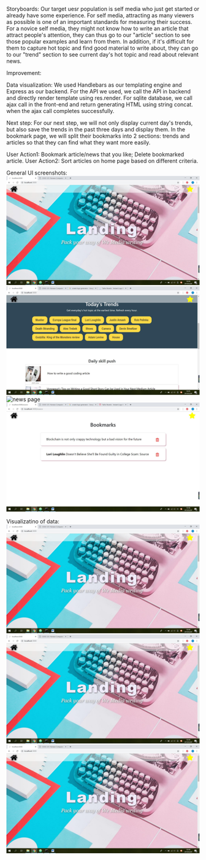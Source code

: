 Storyboards: Our target uesr population is self media who just get started or already have some experience. For self media, attracting as many viewers as possible is one of an important standards for measuring their success. For a novice self media, they might not know how to write an article that attract people's attention, they can thus go to our "article" section to see those popular examples and learn from them. In addition, if it's difficult for them to capture hot topic and find good material to write about, they can go to our "trend" section to see current day's hot topic and read about relevant news. 

Improvement: 

Data visualization: We used Handlebars as our templating engine and Express as our backend. For the API we used, we call the API in backend and directly render template using res.render. For sqlite database, we call ajax call in the front-end and return generating HTML using string concat. when the ajax call completes successfully. 

Next step: For our next step, we will not only display current day's trends, but also save the trends in the past three days and display them. In the bookmark page, we will split their bookmarks into 2 sections: trends and articles so that they can find what they want more easily.	

User Action1: Bookmark article/news that you like; Delete bookmarked article.
User Action2: Sort articles on home page based on different criteria.

General UI screenshots:
![homepage](https://github.com/Hannahh1425/cogs121/blob/master/M5/home1.jpg)
![homepage](https://github.com/Hannahh1425/cogs121/blob/master/M5/home2.jpg)
![news page](https://github.com/Hannahh1425/cogs121/blob/master/M5/news.jpg)
![bookmark page](https://github.com/Hannahh1425/cogs121/blob/master/M5/bookmark.jpg)

Visualizatino of data:
![homepage](https://github.com/Hannahh1425/cogs121/blob/master/M5/home1.jpg)
![homepage](https://github.com/Hannahh1425/cogs121/blob/master/M5/home1.jpg)
![homepage](https://github.com/Hannahh1425/cogs121/blob/master/M5/home1.jpg)




